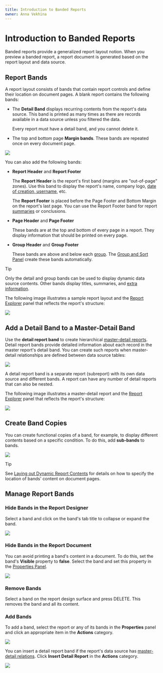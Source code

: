 ```yaml
---
title: Introduction to Banded Reports
owner: Anna Vekhina
---
```

# Introduction to Banded Reports

Banded reports provide a generalized report layout notion. When you preview a banded report, a report document is generated based on the report layout and data source.

## Report Bands

A report layout consists of bands that contain report controls and define their location on document pages. A blank report contains the following bands:

- The **Detail Band** displays recurring contents from the report's data source. This band is printed as many times as there are records available in a data source unless you filtered the data.

    Every report must have a detail band, and you cannot delete it.

- The top and bottom page **Margin bands**. These bands are repeated once on every document page.

![](../../images/eurd-web-report-bands.png)

You can also add the following bands:

- **Report Header** and **Report Footer**  

    The **Report Header** is the report's first band (margins are "out-of-page" zones). Use this band to display the report's name, company logo, [date of creation, username](add-extra-information.md), etc.

    The **Report Footer** is placed before the Page Footer and Bottom Margin on the report's last page. You can use the Report Footer band for report [summaries](shape-report-data\shape-data-expression-bindings\calculate-a-summary.md) or conclusions.
    
- **Page Header** and **Page Footer**

    These bands are at the top and bottom of every page in a report. They display information that should be printed on every page.

- **Group Header** and **Group Footer**

    These bands are above and below each [group](shape-report-data\group-and-sort-data.md). The [Group and Sort Panel](report-designer-tools\ui-panels\group-and-sort-panel.md) create these bands automatically.

> [!TIP]
> Only the detail and group bands can be used to display dynamic data source contents. Other bands display titles, summaries, and [extra information](add-extra-information.md).

The following image illustrates a sample report layout and the [Report Explorer](report-designer-tools\ui-panels\report-explorer.md) panel that reflects the report's structure:

![](../../images/eurd-web-report-bands-basic-layout.png)

## Add a Detail Band to a Master-Detail Band

Use the **detail report band** to create hierarchical [master-detail reports](create-popular-reports/create-a-master-detail-report-use-detail-report-bands.md). Detail report bands provide detailed information about each record in the master report's detail band. You can create such reports when master-detail relationships are defined between data source tables:

![](../../images/eurd-web-report-bands-master-detail-relation.png)

A detail report band is a separate report (subreport) with its own data source and different bands. A report can have any number of detail reports that can also be nested.

The following image illustrates a master-detail report and the [Report Explorer](report-designer-tools\ui-panels\report-explorer.md) panel that reflects the report's structure:

![](../../images/eurd-web-report-bands-subreports.png)

## Create Band Copies

You can create functional copies of a band, for example, to display different contents based on a specific condition. To do this, add **sub-bands** to bands.

![](../../images/eurd-web-report-bands-basic-layout-sub-bands.png)

> [!TIP]
> See [Laying out Dynamic Report Contents](shape-report-data\lay-out-dynamic-report-content.md) for details on how to specify the location of bands' content on document pages.

## <a name="managingreportbands"></a>Manage Report Bands
### Hide Bands in the Report Designer

Select a band and click on the band's tab title to collapse or expand the band.

![](../../images/eurd-web-report-bands-collapsing.png)

### Hide Bands in the Report Document


You can avoid printing a band's content in a document. To do this, set the band's **Visible** property to **false**. Select the band and set this property in the [Properties Panel](report-designer-tools/ui-panels/properties-panel.md).

![](../../images/eurd-web-report-bands-hiding.png)

### Remove Bands

Select a band on the report design surface and press DELETE. This removes the band and all its content.

### Add Bands

To add a band, select the report or any of its bands in the **Properties** panel and click an appropriate item in the **Actions** category.

![](../../images/eurd-web-report-bands-add-bands.png)

You can insert a detail report band if the report's data source has [master-detail relations](create-popular-reports/create-a-master-detail-report-use-detail-report-bands.md). Click **Insert Detail Report** in the **Actions** category.

![](../../images/eurd-web-report-bands-add-detail-band.png)
